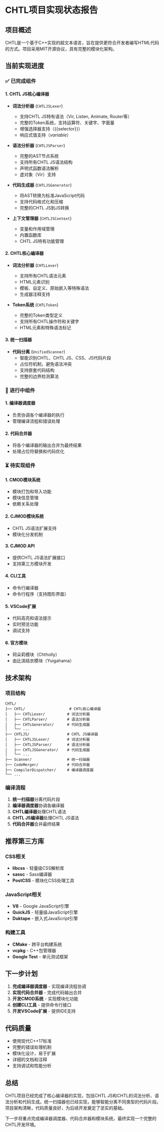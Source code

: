 # CHTL项目实现状态报告

## 项目概述

CHTL是一个基于C++实现的超文本语言，旨在提供更符合开发者编写HTML代码的方式。项目采用MIT开源协议，具有完整的模块化架构。

## 当前实现进度

### ✅ 已完成组件

#### 1. CHTL JS核心编译器
- **词法分析器** (`CHTLJSLexer`)
  - 支持CHTL JS特有语法（Vir, Listen, Animate, Router等）
  - 完整的Token系统，支持运算符、关键字、字面量
  - 增强选择器支持（{{selector}}）
  - 响应式值支持（$variable$）

- **语法分析器** (`CHTLJSParser`)
  - 完整的AST节点系统
  - 支持所有CHTL JS语法结构
  - 声明式函数语法解析
  - 虚对象（Vir）支持

- **代码生成器** (`CHTLJSGenerator`)
  - 将AST转换为标准JavaScript代码
  - 支持代码格式化和压缩
  - 完整的CHTL JS到JS转换

- **上下文管理器** (`CHTLJSContext`)
  - 变量和作用域管理
  - 内置函数库
  - CHTL JS特有功能管理

#### 2. CHTL核心编译器
- **词法分析器** (`CHTLLexer`)
  - 支持所有CHTL语法元素
  - HTML元素识别
  - 模板、自定义、原始嵌入等特殊语法
  - 生成器注释支持

- **Token系统** (`CHTLToken`)
  - 完整的Token类型定义
  - 支持所有CHTL操作符和关键字
  - HTML元素和特殊语法标记

#### 3. 统一扫描器
- **代码分离** (`UnifiedScanner`)
  - 智能识别CHTL、CHTL JS、CSS、JS代码片段
  - 占位符机制，避免语法冲突
  - 支持嵌套代码结构
  - 完整的边界检测算法

### 🚧 进行中组件

#### 1. 编译器调度器
- 负责协调各个编译器的执行
- 管理编译流程和错误处理

#### 2. 代码合并器
- 将各个编译器的输出合并为最终结果
- 处理占位符替换和代码优化

### ⏳ 待实现组件

#### 1. CMOD模块系统
- 模块打包和导入功能
- 模块信息管理
- 依赖关系处理

#### 2. CJMOD模块系统
- CHTL JS语法扩展支持
- 模块化分发机制

#### 3. CJMOD API
- 提供CHTL JS语法扩展接口
- 支持第三方模块开发

#### 4. CLI工具
- 命令行编译器
- 命令行程序（支持图形界面）

#### 5. VSCode扩展
- 代码高亮和语法提示
- 实时预览功能
- 调试支持

#### 6. 官方模块
- 珂朵莉模块（Chtholly）
- 由比滨结衣模块（Yuigahama）

## 技术架构

### 项目结构
```
CHTL/
├── CHTL/                    # CHTL核心编译器
│   ├── CHTLLexer/          # 词法分析器
│   ├── CHTLParser/         # 语法分析器
│   ├── CHTLGenerator/      # 代码生成器
│   └── ...
├── CHTLJS/                 # CHTL JS编译器
│   ├── CHTLJSLexer/        # 词法分析器
│   ├── CHTLJSParser/       # 语法分析器
│   ├── CHTLJSGenerator/    # 代码生成器
│   └── ...
├── Scanner/                # 统一扫描器
├── CodeMerger/             # 代码合并器
├── CompilerDispatcher/     # 编译器调度器
└── ...
```

### 编译流程
1. **统一扫描器**分离代码片段
2. **编译器调度器**协调各编译器
3. **CHTL编译器**处理CHTL语法
4. **CHTL JS编译器**处理CHTL JS语法
5. **代码合并器**合并最终结果

## 推荐第三方库

### CSS相关
- **libcss** - 轻量级CSS解析库
- **sassc** - Sass编译器
- **PostCSS** - 模块化CSS处理工具

### JavaScript相关
- **V8** - Google JavaScript引擎
- **QuickJS** - 轻量级JavaScript引擎
- **Duktape** - 嵌入式JavaScript引擎

### 构建工具
- **CMake** - 跨平台构建系统
- **vcpkg** - C++包管理器
- **Google Test** - 单元测试框架

## 下一步计划

1. **完成编译器调度器** - 实现编译流程协调
2. **实现代码合并器** - 完成代码输出合并
3. **开发CMOD系统** - 实现模块化功能
4. **创建CLI工具** - 提供命令行接口
5. **开发VSCode扩展** - 提供IDE支持

## 代码质量

- 使用现代C++17标准
- 完整的错误处理机制
- 模块化设计，易于扩展
- 详细的文档和注释
- 支持调试和性能分析

## 总结

CHTL项目已经完成了核心编译器的实现，包括CHTL JS和CHTL的词法分析、语法分析和代码生成。统一扫描器也已经实现，能够智能分离不同类型的代码片段。项目架构清晰，代码质量良好，为后续开发奠定了坚实的基础。

下一步将重点完成编译器调度器、代码合并器和模块系统，最终实现一个完整的CHTL开发环境。